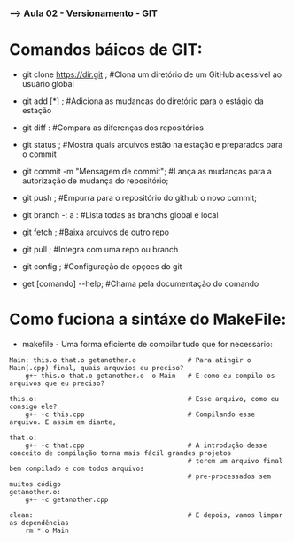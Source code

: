 
### --> Aula 02 - Versionamento - GIT

# Comandos báicos de GIT:

- git clone https://dir.git ; #Clona um diretório de um GitHub acessível ao usuário global

- git add [*] ; #Adiciona as mudanças do diretório para o estágio da estação

- git diff : #Compara as diferenças dos repositórios

- git status ; #Mostra quais arquivos estão na estação e preparados para o commit

- git commit -m "Mensagem de commit"; #Lança as mudanças para a autorização de mudança do repositório;

- git push ; #Empurra para o repositório do github o novo commit;

- git branch -:
            a : #Lista todas as branchs global e local
            
- git fetch ; #Baixa arquivos de outro repo

- git pull ; #Integra com uma repo ou branch

- git config ; #Configuração de opçoes do git 

- get [comando] --help; #Chama pela documentação do comando


# Como fuciona a sintáxe do MakeFile: 

- makefile - Uma forma eficiente de compilar tudo que for necessário:

```
Main: this.o that.o getanother.o             # Para atingir o Main(.cpp) final, quais arquvios eu preciso?
    g++ this.o that.o getanother.o -o Main   # E como eu compilo os arquivos que eu preciso?

this.o:                                      # Esse arquivo, como eu consigo ele?
    g++ -c this.cpp                          # Compilando esse arquivo. E assim em diante,

that.o:
    g++ -c that.cpp                          # A introdução desse conceito de compilação torna mais fácil grandes projetos 
                                             # terem um arquivo final bem compilado e com todos arquivos
                                             # pre-processados sem muitos código
getanother.o:
    g++ -c getanother.cpp

clean:                                       # E depois, vamos limpar as dependências
    rm *.o Main

```


